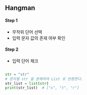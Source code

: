 ## Hangman

#### Step 1

- 무작위 단어 선택
- 입력 문자 값의 존재 여부 확인

#### Step 2

- 입력 단어 체크
```python

str = "str"
# 문자열 str 을 분해하여 List 로 반환한다.
str_list = list(str)
print(str_list)  # ["s", "t", "r"]
```
